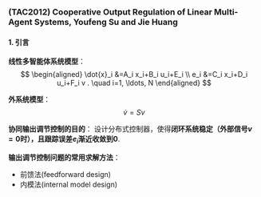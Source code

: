 ### (TAC2012) Cooperative Output Regulation of Linear Multi-Agent Systems, Youfeng Su and Jie Huang

#### 1. 引言
**线性多智能体系统模型**：
$$
\begin{aligned}
\dot{x}_i &=A_i x_i+B_i u_i+E_i \\
e_i &=C_i x_i+D_i u_i+F_i v . \quad i=1, \ldots, N
\end{aligned}
$$

**外系统模型**：$$\dot{v}=Sv$$

**协同输出调节控制的目的**： 设计分布式控制器，使得**闭环系统稳定（外部信号$v=0$时），且跟踪误差$e_i$渐近收敛到0**.

**输出调节控制问题的常用求解方法**：
* 前馈法(feedforward design)
* 内模法(internal model design)
